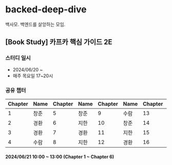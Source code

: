 # backed-deep-dive
백사모. 백엔드를 살앙하는 모임.

## [Book Study] 카프카 핵심 가이드 2E

### 스터디 일시
* 2024/06/20 ~ 
* 매주 목요일 17~20시

### 공유 챕터

| Chapter | Name  | Chapter | Name  | Chapter | Name  | Chapter | Name  |
|---------|-------|---------|-------|---------|-------|---------|-------|
| 1       | 창준   | 5       | 창준   | 9       | 수람   | 13      | 창준   |
| 2       | 경환   | 6       | 지한   | 10      | 창준   | 14      | 수람   |
| 3       | 경환   | 7       | 경환   | 11      | 지한   | 15      |       |
| 4       | 수람   | 8       | 지한   | 12      | 경환   | 16      |       |

#### 2024/06/21 10:00 ~ 13:00 (Chapter 1 ~ Chapter 6)
